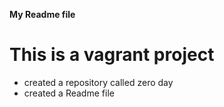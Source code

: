**My Readme file**
# This is a vagrant project
* created a repository called zero day
* created a Readme file
